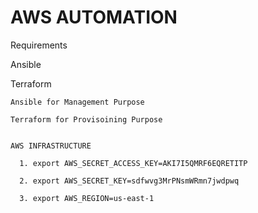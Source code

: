 # AWS AUTOMATION

Requirements

  Ansible

  Terraform


    Ansible for Management Purpose

    Terraform for Provisoining Purpose


    AWS INFRASTRUCTURE

      1. export AWS_SECRET_ACCESS_KEY=AKI7I5QMRF6EQRETITP

      2. export AWS_SECRET_KEY=sdfwvg3MrPNsmWRmn7jwdpwq

      3. export AWS_REGION=us-east-1
